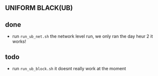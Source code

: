 UNIFORM BLACK(UB)
-----------------
## done
- run `run_ub_net.sh`
	the network level run, we only ran the day heur 2
	it works!

## todo

- run `run_ub_block.sh`
	it doesnt really work at the moment

